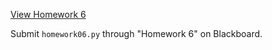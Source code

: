 ---
---

[View Homework 6](homework06.html)  

Submit ````homework06.py```` through "Homework 6" on Blackboard.

